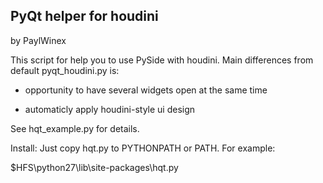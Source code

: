 PyQt helper for houdini
--------------------------

by PaylWinex

This script for help you to use PySide with houdini.
Main differences from default pyqt_houdini.py is:

  - opportunity to have several widgets open at the same time
  
  - automaticly apply houdini-style ui design


See hqt_example.py for details.


Install:
Just copy hqt.py to PYTHONPATH or PATH. For example:

$HFS\python27\lib\site-packages\hqt.py

